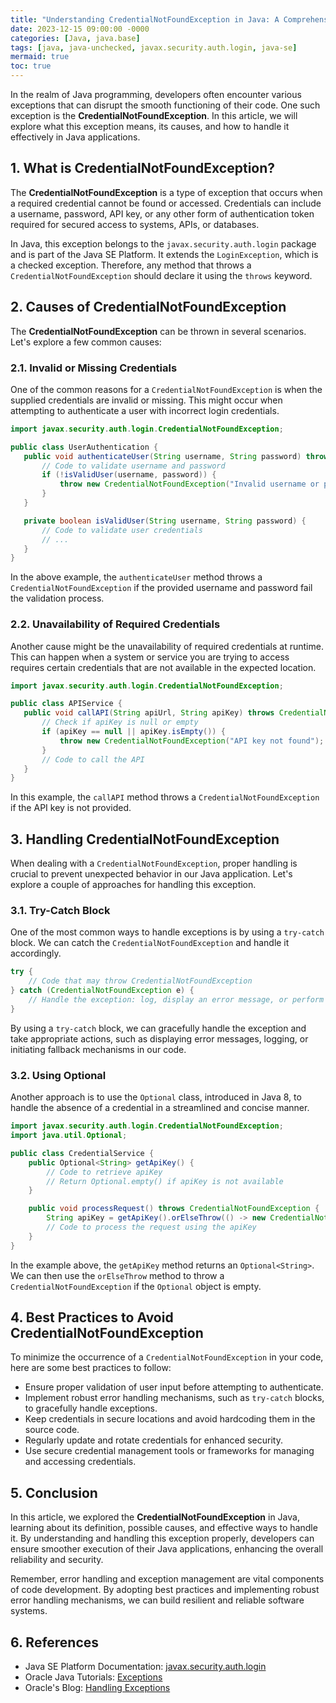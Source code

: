 ```yaml
---
title: "Understanding CredentialNotFoundException in Java: A Comprehensive Guide"
date: 2023-12-15 09:00:00 -0000
categories: [Java, java.base]
tags: [java, java-unchecked, javax.security.auth.login, java-se]
mermaid: true
toc: true
---
```


In the realm of Java programming, developers often encounter various exceptions that can disrupt the smooth functioning of their code. One such exception is the **CredentialNotFoundException**. In this article, we will explore what this exception means, its causes, and how to handle it effectively in Java applications.

## 1. What is CredentialNotFoundException?

The **CredentialNotFoundException** is a type of exception that occurs when a required credential cannot be found or accessed. Credentials can include a username, password, API key, or any other form of authentication token required for secured access to systems, APIs, or databases.

In Java, this exception belongs to the `javax.security.auth.login` package and is part of the Java SE Platform. It extends the `LoginException`, which is a checked exception. Therefore, any method that throws a `CredentialNotFoundException` should declare it using the `throws` keyword.

## 2. Causes of CredentialNotFoundException

The **CredentialNotFoundException** can be thrown in several scenarios. Let's explore a few common causes:

### 2.1. Invalid or Missing Credentials

One of the common reasons for a `CredentialNotFoundException` is when the supplied credentials are invalid or missing. This might occur when attempting to authenticate a user with incorrect login credentials.

```java
import javax.security.auth.login.CredentialNotFoundException;

public class UserAuthentication {
   public void authenticateUser(String username, String password) throws CredentialNotFoundException {
       // Code to validate username and password
       if (!isValidUser(username, password)) {
           throw new CredentialNotFoundException("Invalid username or password");
       }
   }

   private boolean isValidUser(String username, String password) {
       // Code to validate user credentials
       // ...
   }
}
```

In the above example, the `authenticateUser` method throws a `CredentialNotFoundException` if the provided username and password fail the validation process.

### 2.2. Unavailability of Required Credentials

Another cause might be the unavailability of required credentials at runtime. This can happen when a system or service you are trying to access requires certain credentials that are not available in the expected location.

```java
import javax.security.auth.login.CredentialNotFoundException;

public class APIService {
   public void callAPI(String apiUrl, String apiKey) throws CredentialNotFoundException {
       // Check if apiKey is null or empty
       if (apiKey == null || apiKey.isEmpty()) {
           throw new CredentialNotFoundException("API key not found");
       }
       // Code to call the API
   }
}
```

In this example, the `callAPI` method throws a `CredentialNotFoundException` if the API key is not provided.

## 3. Handling CredentialNotFoundException

When dealing with a `CredentialNotFoundException`, proper handling is crucial to prevent unexpected behavior in our Java application. Let's explore a couple of approaches for handling this exception.

### 3.1. Try-Catch Block

One of the most common ways to handle exceptions is by using a `try-catch` block. We can catch the `CredentialNotFoundException` and handle it accordingly.

```java
try {
    // Code that may throw CredentialNotFoundException
} catch (CredentialNotFoundException e) {
    // Handle the exception: log, display an error message, or perform alternative actions.
}
```

By using a `try-catch` block, we can gracefully handle the exception and take appropriate actions, such as displaying error messages, logging, or initiating fallback mechanisms in our code.

### 3.2. Using Optional

Another approach is to use the `Optional` class, introduced in Java 8, to handle the absence of a credential in a streamlined and concise manner.

```java
import javax.security.auth.login.CredentialNotFoundException;
import java.util.Optional;

public class CredentialService {
    public Optional<String> getApiKey() {
        // Code to retrieve apiKey
        // Return Optional.empty() if apiKey is not available
    }

    public void processRequest() throws CredentialNotFoundException {
        String apiKey = getApiKey().orElseThrow(() -> new CredentialNotFoundException("API key not found"));
        // Code to process the request using the apiKey
    }
}
```

In the example above, the `getApiKey` method returns an `Optional<String>`. We can then use the `orElseThrow` method to throw a `CredentialNotFoundException` if the `Optional` object is empty.

## 4. Best Practices to Avoid CredentialNotFoundException

To minimize the occurrence of a `CredentialNotFoundException` in your code, here are some best practices to follow:

- Ensure proper validation of user input before attempting to authenticate.
- Implement robust error handling mechanisms, such as `try-catch` blocks, to gracefully handle exceptions.
- Keep credentials in secure locations and avoid hardcoding them in the source code.
- Regularly update and rotate credentials for enhanced security.
- Use secure credential management tools or frameworks for managing and accessing credentials.

## 5. Conclusion

In this article, we explored the **CredentialNotFoundException** in Java, learning about its definition, possible causes, and effective ways to handle it. By understanding and handling this exception properly, developers can ensure smoother execution of their Java applications, enhancing the overall reliability and security.

Remember, error handling and exception management are vital components of code development. By adopting best practices and implementing robust error handling mechanisms, we can build resilient and reliable software systems.

## 6. References

- Java SE Platform Documentation: [javax.security.auth.login](https://docs.oracle.com/javase/8/docs/api/javax/security/auth/login/package-summary.html)
- Oracle Java Tutorials: [Exceptions](https://docs.oracle.com/javase/tutorial/essential/exceptions/index.html)
- Oracle's Blog: [Handling Exceptions](https://blogs.oracle.com/javamagazine/java-exceptions-example-handling-exceptions-try-catch-finally-explaination)
